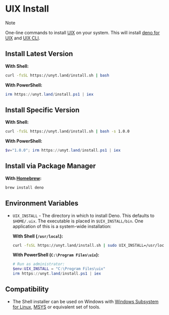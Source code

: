 # UIX Install
> [!NOTE]
> One-line commands to install [UIX](https://github.com/unyt-org/uix) on your system.
> This will install [deno for UIX](https://github.com/unyt-org/deno) and [UIX CLI](https://github.com/unyt-org/uix).

## Install Latest Version

**With Shell:**

```sh
curl -fsSL https://unyt.land/install.sh | bash
```

**With PowerShell:**

```powershell
irm https://unyt.land/install.ps1 | iex
```

## Install Specific Version

**With Shell:**

```sh
curl -fsSL https://unyt.land/install.sh | bash -s 1.0.0
```

**With PowerShell:**

```powershell
$v="1.0.0"; irm https://unyt.land/install.ps1 | iex
```

## Install via Package Manager

**With [Homebrew](https://formulae.brew.sh/formula/deno):**

```sh
brew install deno
```

## Environment Variables

- `UIX_INSTALL` - The directory in which to install Deno. This defaults to
  `$HOME/.uix`. The executable is placed in `$UIX_INSTALL/bin`. One
  application of this is a system-wide installation:

  **With Shell (`/usr/local`):**

  ```sh
  curl -fsSL https://unyt.land/install.sh | sudo UIX_INSTALL=/usr/local bash
  ```

  **With PowerShell (`C:\Program Files\uix`):**

  ```powershell
  # Run as administrator:
  $env:UIX_INSTALL = "C:\Program Files\uix"
  irm https://unyt.land/install.ps1 | iex
  ```

## Compatibility

- The Shell installer can be used on Windows with [Windows Subsystem for Linux](https://docs.microsoft.com/en-us/windows/wsl/about), [MSYS](https://www.msys2.org) or equivalent set of tools.
